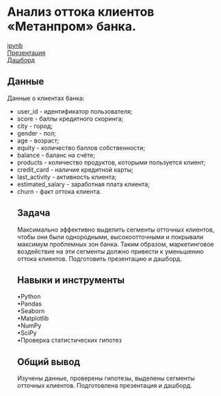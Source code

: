 <a name="lists"><h1>Анализ оттока клиентов «Метанпром» банка.</h1></a>
[ipynb](https://github.com/natashkaau/portfolio/tree/main/15.%20Analysis%20of%20client%20churn/client_churn_project.ipynb)   
[Презентация](https://disk.yandex.ru/i/MqoRrbDnkO8Lsg)  
[Дашборд](https://public.tableau.com/app/profile/natashkaa.d/viz/test_16861392480480/Dashboard1?publish=yes)   
<a name="lists"><h2>Данные</h2></a>
Данные о клиентах банка:  
- user_id - идентификатор пользователя;  
- score - баллы кредитного скоринга;  
- city - город;  
- gender - пол;  
- age - возраст;  
- equity - количество баллов собственности;  
- balance - баланс на счёте;  
- products - количество продуктов, которыми пользуется клиент;  
- credit_card - наличие кредитной карты;  
- last_activity - активность клиента;  
- estimated_salary - заработная плата клиента;  
- churn - факт оттока клиента.     
<a name="lists"><h2>Задача</h2></a>
Максимально эффективно выделить сегменты отточных клиентов, чтобы они были однородными, высокоотточными и покрывали максимум проблемных зон банка. Таким образом, маркетинговое воздействие на эти сегменты должно привести к уменьшению оттока клиентов. Подготовить презентацию и дашборд.
<a name="lists"><h2>Навыки и инструменты</h2></a>
•Python  
•Pandas    
•Seaborn  
•Matplotlib  
•NumPy  
•SciPy  
•Проверка статистических гипотез  
<a name="lists"><h2>Общий вывод</h2></a>
Изучены данные, проверены гипотезы, выделены сегменты отточных клиентов. Подготовлена презентация и дашборд.
